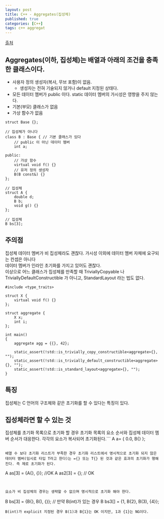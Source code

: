```yaml
---
layout: post
title: C++ - Aggregates(집성체)
published: true
categories: [C++]
tags: c++ aggregat
---
```

[출처](http://nekko1119.hatenablog.com/entry/2015/04/21/021133 )  
  
## Aggregates(이하, 집성체)는 배열과 아래의 조건을 충족한 클래스이다.  
- 사용자 정의 생성자(복사, 무브 포함)이 없음.
    - 생성자는 전혀 기술되지 않거나 default 지정된 상태다.
- 모든 데이터 멤버가 public 이다. static 데이터 멤버의 가시성은 영향을 주지 않는다.
- 기본(부모) 클래스가 없음
- 가상 함수가 없음  
  
  
```
struct Base {};

// 집성체가 아니다
class B : Base { // 기본 클래스가 있다
    // public 이 아닌 데이터 멤버
    int a;

public:
    // 가상 함수
    virtual void f() {}
    // 유저 정의 생성자
    B(B const&) {}
};

// 집성체
struct A {
    double d;
    B b;
    void g() {}
};

// 집성체
B bs[3];
```  
  
  
## 주의점
집성체 데이터 멤버가 비 집성체라도 괜찮다. 가시성 이외에 데이터 멤버 자체에 요구되는 컨셉은 아니다  
데이터 멤버가 인라인 초기화를 가지고 있어도 괜찮다.  
이상으로 어느 클래스가 집성체를 만족할 때 TriviallyCopyable 나 TriviallyDefaultConstructible 가 아니고, StandardLayout 라는 법도 없다.  
```
#include <type_traits>

struct X {
    virtual void f() {}
};

struct aggregate {
    X x;
    int i;
};

int main()
{
    aggregate agg = {{}, 42};
    
    static_assert(!std::is_trivially_copy_constructible<aggregate>{}, "");
    static_assert(!std::is_trivially_default_constructible<aggregate>{}, "");
    static_assert(!std::is_standard_layout<aggregate>{}, "");
}
```  
  
  
## 특징
집성체는 C 언어의 구조체와 같은 초기화를 할 수 있다는 특징이 있다.  
  
  
## 집성체라면 할 수 있는 것
집성체를 초기화 목록으로 초기화 할 경우 초기화 목록의 요소 순서와 집성체 데이터 멤버 순서가 대응한다. 각각의 요소가 복사되어 초기화된다.```
A a= { 0.0, B{} };
```  
  
배열 수 보다 초기화 리스트가 부족한 경우 초기화 리스트에서 명시적으로 초기화 되지 않은 데이터 멤버(임시로 타입 T라고 한다)는 ={} 또는 T{} 된 것과 같은 효과의 초기화가 행해진다. 즉 제로 초기화가 된다.    
```
A as[3] = {A{}, {}}; //OK
A as2[3] = {}; // OK
```  
  
  
요소가 비 집성체의 경우는 생략할 수 없으며 명시적으로 초기화 해야 한다.  
```
B bs[3] = {B{}, B(), {}};
// 만약 B(int)가 있는 경우
B bs3[] = {1, B{2}, B(3), {4}};
```  
B(int)가 explicit 지정된 경우 B(1)과 B{1}는 OK 이지만, 1과 {1}는 NG이다.  
  